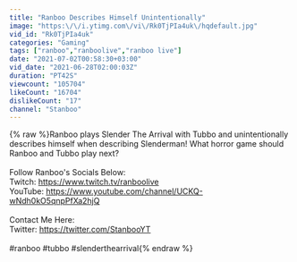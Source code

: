 ```yaml
---
title: "Ranboo Describes Himself Unintentionally"
image: "https:\/\/i.ytimg.com\/vi\/Rk0TjPIa4uk\/hqdefault.jpg"
vid_id: "Rk0TjPIa4uk"
categories: "Gaming"
tags: ["ranboo","ranboolive","ranboo live"]
date: "2021-07-02T00:58:30+03:00"
vid_date: "2021-06-28T02:00:03Z"
duration: "PT42S"
viewcount: "105704"
likeCount: "16704"
dislikeCount: "17"
channel: "Stanboo"
---
```

{% raw %}Ranboo plays Slender The Arrival with Tubbo and unintentionally describes himself when describing Slenderman! What horror game should Ranboo and Tubbo play next?<br /><br />Follow Ranboo's Socials Below:<br />Twitch: <a rel="nofollow" target="blank" href="https://www.twitch.tv/ranboolive">https://www.twitch.tv/ranboolive</a><br />YouTube: <a rel="nofollow" target="blank" href="https://www.youtube.com/channel/UCKQ-wNdh0kO5qnpPfXa2hjQ">https://www.youtube.com/channel/UCKQ-wNdh0kO5qnpPfXa2hjQ</a><br /><br />Contact Me Here: <br />Twitter: <a rel="nofollow" target="blank" href="https://twitter.com/StanbooYT">https://twitter.com/StanbooYT</a><br /><br />#ranboo #tubbo #slenderthearrival{% endraw %}

